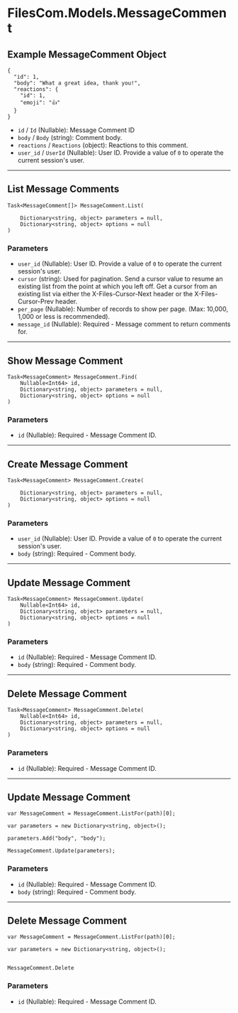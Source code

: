 # FilesCom.Models.MessageComment

## Example MessageComment Object

```
{
  "id": 1,
  "body": "What a great idea, thank you!",
  "reactions": {
    "id": 1,
    "emoji": "👍"
  }
}
```

* `id` / `Id`  (Nullable<Int64>): Message Comment ID
* `body` / `Body`  (string): Comment body.
* `reactions` / `Reactions`  (object): Reactions to this comment.
* `user_id` / `UserId`  (Nullable<Int64>): User ID.  Provide a value of `0` to operate the current session's user.


---

## List Message Comments

```
Task<MessageComment[]> MessageComment.List(
    
    Dictionary<string, object> parameters = null,
    Dictionary<string, object> options = null
)
```

### Parameters

* `user_id` (Nullable<Int64>): User ID.  Provide a value of `0` to operate the current session's user.
* `cursor` (string): Used for pagination.  Send a cursor value to resume an existing list from the point at which you left off.  Get a cursor from an existing list via either the X-Files-Cursor-Next header or the X-Files-Cursor-Prev header.
* `per_page` (Nullable<Int64>): Number of records to show per page.  (Max: 10,000, 1,000 or less is recommended).
* `message_id` (Nullable<Int64>): Required - Message comment to return comments for.


---

## Show Message Comment

```
Task<MessageComment> MessageComment.Find(
    Nullable<Int64> id, 
    Dictionary<string, object> parameters = null,
    Dictionary<string, object> options = null
)
```

### Parameters

* `id` (Nullable<Int64>): Required - Message Comment ID.


---

## Create Message Comment

```
Task<MessageComment> MessageComment.Create(
    
    Dictionary<string, object> parameters = null,
    Dictionary<string, object> options = null
)
```

### Parameters

* `user_id` (Nullable<Int64>): User ID.  Provide a value of `0` to operate the current session's user.
* `body` (string): Required - Comment body.


---

## Update Message Comment

```
Task<MessageComment> MessageComment.Update(
    Nullable<Int64> id, 
    Dictionary<string, object> parameters = null,
    Dictionary<string, object> options = null
)
```

### Parameters

* `id` (Nullable<Int64>): Required - Message Comment ID.
* `body` (string): Required - Comment body.


---

## Delete Message Comment

```
Task<MessageComment> MessageComment.Delete(
    Nullable<Int64> id, 
    Dictionary<string, object> parameters = null,
    Dictionary<string, object> options = null
)
```

### Parameters

* `id` (Nullable<Int64>): Required - Message Comment ID.


---

## Update Message Comment

```
var MessageComment = MessageComment.ListFor(path)[0];

var parameters = new Dictionary<string, object>();

parameters.Add("body", "body");

MessageComment.Update(parameters);
```

### Parameters

* `id` (Nullable<Int64>): Required - Message Comment ID.
* `body` (string): Required - Comment body.


---

## Delete Message Comment

```
var MessageComment = MessageComment.ListFor(path)[0];

var parameters = new Dictionary<string, object>();


MessageComment.Delete
```

### Parameters

* `id` (Nullable<Int64>): Required - Message Comment ID.
